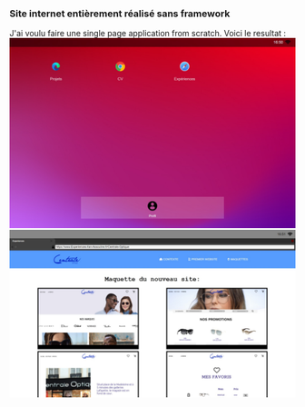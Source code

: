 ### Site internet entièrement réalisé sans framework
J'ai voulu faire une single page application from scratch. Voici le resultat : 
![](img/readme/accueil.jpeg)
![](img/readme/centrale.jpeg)
